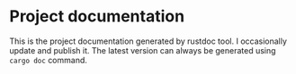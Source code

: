 # Project documentation 

This is the project documentation generated by rustdoc tool.
I occasionally update and publish it. The latest
version can always be generated using ``cargo doc`` command.


